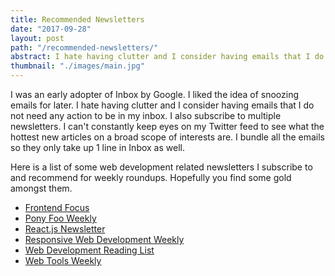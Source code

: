 ```yaml
---
title: Recommended Newsletters
date: "2017-09-28"
layout: post
path: "/recommended-newsletters/"
abstract: I hate having clutter and I consider having emails that I do not need any action to be in my inbox. I also subscribe to multiple newsletters.
thumbnail: "./images/main.jpg"
---
```

I was an early adopter of Inbox by Google. I liked the idea of snoozing emails for later. I hate having clutter and I consider having emails that I do not need any action to be in my inbox. I also subscribe to multiple newsletters. I can't constantly keep eyes on my Twitter feed to see what the hottest new articles on a broad scope of interests are. I bundle all the emails so they only take up 1 line in Inbox as well.

Here is a list of some web development related newsletters I subscribe to and recommend for weekly roundups. Hopefully you find some gold amongst them.

* [Frontend Focus](https://frontendfoc.us/)
* [Pony Foo Weekly](https://ponyfoo.com/weekly)
* [React.js Newsletter](http://reactjsnewsletter.com/)
* [Responsive Web Development Weekly](https://responsivedesignweekly.us4.list-manage.com/subscribe?u=559bc631fe5294fc66f5f7f89&amp;id=df65b6d7c8)
* [Web Development Reading List](https://wdrl.info/)
* [Web Tools Weekly](https://webtoolsweekly.us5.list-manage.com/subscribe?u=ea228d7061e8bbfa8639666ad&amp;id=104d6bcc2d)